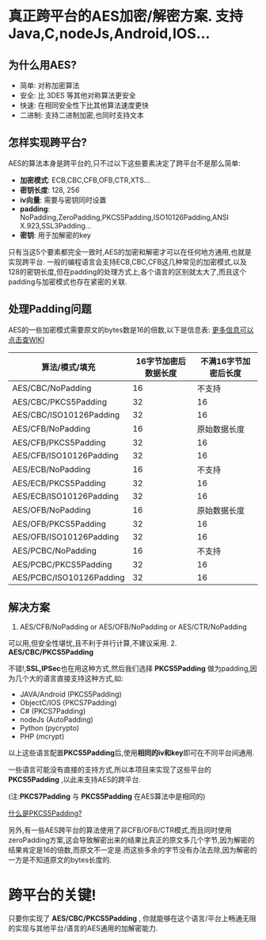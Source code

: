 # 真正跨平台的AES加密/解密方案. 支持 Java,C,nodeJs,Android,IOS...

## 为什么用AES?
* 简单: 对称加密算法
* 安全: 比 3DES 等其他对称算法更安全
* 快速: 在相同安全性下比其他算法速度更快
* 二进制: 支持二进制加密,也同时支持文本

## 怎样实现跨平台?
AES的算法本身是跨平台的,只不过以下这些要素决定了跨平台不是那么简单:
* **加密模式**: ECB,CBC,CFB,OFB,CTR,XTS...
* **密钥长度**: 128, 256
* **iv向量**: 需要与密钥同时设置
* **padding**: NoPadding,ZeroPadding,PKCS5Padding,ISO10126Padding,ANSI X.923,SSL3Padding...
* **密钥**: 用于加解密的key

只有当这5个要素都完全一致时,AES的加密和解密才可以在任何地方通用,也就是实现跨平台.
一般的编程语言会支持ECB,CBC,CFB这几种常见的加密模式,以及128的密钥长度,但在padding的处理方式上,各个语言的区别就太大了,而且这个padding与加密模式也存在紧密的关联.

## 处理Padding问题
AES的一些加密模式需要原文的bytes数是16的倍数,以下是信息表:
[更多信息可以点击查WIKI](https://en.wikipedia.org/wiki/Block_cipher_mode_of_operation#Electronic_codebook_.28ECB.29)

算法/模式/填充            |16字节加密后数据长度|不满16字节加密后长度
-------------------------|---------------|-------------------
AES/CBC/NoPadding        |     16        |   不支持
AES/CBC/PKCS5Padding     |     32        |   16
AES/CBC/ISO10126Padding  |     32        |   16
AES/CFB/NoPadding        |     16        |   原始数据长度
AES/CFB/PKCS5Padding     |     32        |   16
AES/CFB/ISO10126Padding  |     32        |   16
AES/ECB/NoPadding        |     16        |   不支持
AES/ECB/PKCS5Padding     |     32        |   16
AES/ECB/ISO10126Padding  |     32        |   16
AES/OFB/NoPadding        |     16        |   原始数据长度
AES/OFB/PKCS5Padding     |     32        |   16
AES/OFB/ISO10126Padding  |     32        |   16
AES/PCBC/NoPadding       |     16        |   不支持
AES/PCBC/PKCS5Padding    |     32        |   16
AES/PCBC/ISO10126Padding |     32        |   16

## 解决方案
1. AES/CFB/NoPadding or AES/OFB/NoPadding or AES/CTR/NoPadding

  可以用,但安全性堪忧,且不利于并行计算,不建议采用.
2. **AES/CBC/PKCS5Padding**

  不错!,**SSL,IPSec**也在用这种方式,然后我们选择 **PKCS5Padding** 做为padding,因为几个大的语言直接支持这种方式,如:
  * JAVA/Android (PKCS5Padding)
  * ObjectC/IOS (PKCS7Padding)
  * C# (PKCS7Padding)
  * nodeJs (AutoPadding)
  * Python (pycrypto)
  * PHP (mcrypt)

  以上这些语言配置**PKCS5Padding**后,使用**相同的iv和key**即可在不同平台间通用.

  一些语言可能没有直接的支持方式,所以本项目来实现了这些平台的 **PKCS5Padding** ,以此来支持AES的跨平台.

  (注:**PKCS7Padding** 与 **PKCS5Padding** 在AES算法中是相同的)

  [什么是PKCS5Padding?](https://en.wikipedia.org/wiki/Padding_%28cryptography%29#PKCS7)


另外,有一些AES跨平台的算法使用了非CFB/OFB/CTR模式,而且同时使用zeroPadding方案,这会导致解密出来的结果比真正的原文多几个字节,因为解密的结果肯定是16的倍数,而原文不一定是.而这些多余的字节没有办法去除,因为解密的一方是不知道原文的bytes长度的.

# 跨平台的关键!
只要你实现了 **AES/CBC/PKCS5Padding** , 你就能够在这个语言/平台上畅通无阻的实现与其他平台/语言的AES通用的加解密能力.



